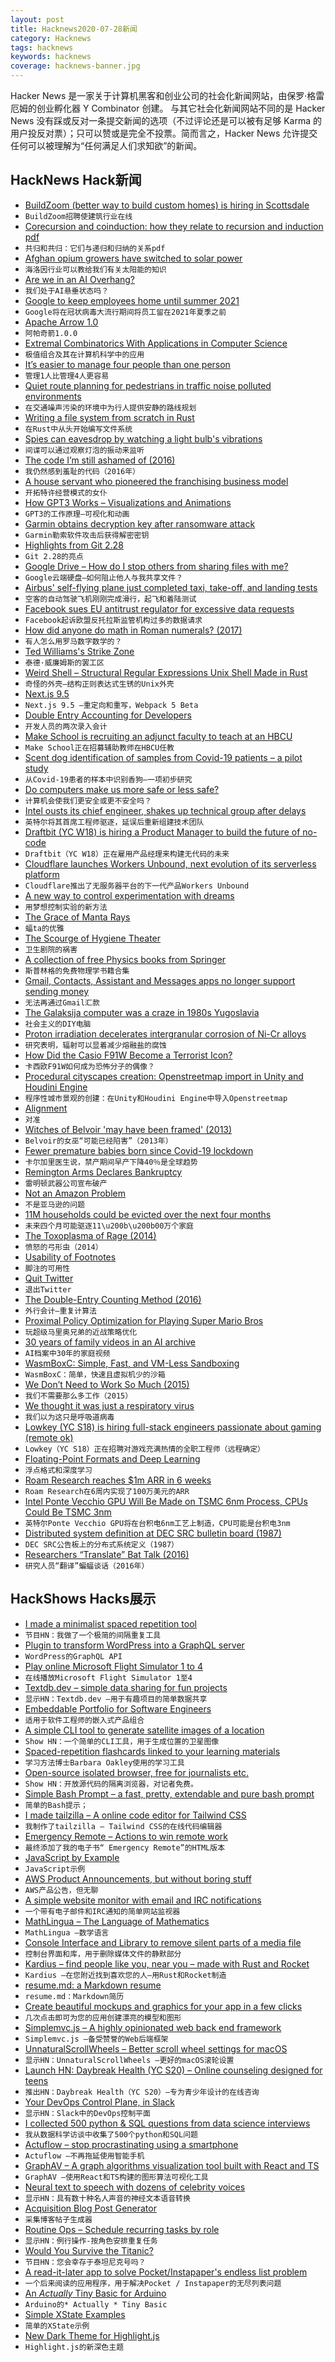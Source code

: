 ```yaml
---
layout: post
title: Hacknews2020-07-28新闻
category: Hacknews
tags: hacknews
keywords: hacknews
coverage: hacknews-banner.jpg
---
```


Hacker News 是一家关于计算机黑客和创业公司的社会化新闻网站，由保罗·格雷厄姆的创业孵化器 Y Combinator 创建。
与其它社会化新闻网站不同的是 Hacker News 没有踩或反对一条提交新闻的选项（不过评论还是可以被有足够 Karma 的用户投反对票）；只可以赞或是完全不投票。简而言之，Hacker News 允许提交任何可以被理解为“任何满足人们求知欲”的新闻。

## HackNews Hack新闻


- [BuildZoom (better way to build custom homes) is hiring in Scottsdale](https://jobs.lever.co/buildzoom)
- `BuildZoom招聘使建筑行业在线`
- [Corecursion and coinduction: how they relate to recursion and induction pdf](http://www.cl.cam.ac.uk/~mjcg/plans/Coinduction.pdf)
- `共归和共归：它们与递归和归纳的关系pdf`
- [Afghan opium growers have switched to solar power](https://www.bbc.com/news/science-environment-53450688)
- `海洛因行业可以教给我们有关太阳能的知识`
- [Are we in an AI Overhang?](https://www.lesswrong.com/posts/N6vZEnCn6A95Xn39p/are-we-in-an-ai-overhang)
- `我们处于AI悬垂状态吗？`
- [Google to keep employees home until summer 2021](https://www.wsj.com/articles/google-to-keep-employees-home-until-summer-2021-amid-coronavirus-pandemic-11595854201)
- `Google将在冠状病毒大流行期间将员工留在2021年夏季之前`
- [Apache Arrow 1.0](https://arrow.apache.org/blog/2020/07/24/1.0.0-release/)
- `阿帕奇箭1.0.0`
- [Extremal Combinatorics With Applications in Computer Science](https://rjlipton.wordpress.com/2020/07/27/a-brilliant-book-on-combinatorics/)
- `极值组合及其在计算机科学中的应用`
- [It’s easier to manage four people than one person](https://staysaasy.com/management/2020/07/24/Managing-One-Person.html)
- `管理1人比管理4人更容易`
- [Quiet route planning for pedestrians in traffic noise polluted environments](http://k1z.blog.uni-heidelberg.de/2020/07/15/quiet-route-planning-for-pedestrians-in-traffic-noise-polluted-environments/)
- `在交通噪声污染的环境中为行人提供安静的路线规划`
- [Writing a file system from scratch in Rust](https://blog.carlosgaldino.com/writing-a-file-system-from-scratch-in-rust.html)
- `在Rust中从头开始编写文件系统`
- [Spies can eavesdrop by watching a light bulb's vibrations](https://www.wired.com/story/lamphone-light-bulb-vibration-spying/)
- `间谍可以通过观察灯泡的振动来监听`
- [The code I’m still ashamed of (2016)](https://www.freecodecamp.org/news/the-code-im-still-ashamed-of-e4c021dff55e/)
- `我仍然感到羞耻的代码（2016年）`
- [A house servant who pioneered the franchising business model](https://thehustle.co/martha-matilda-harper-inventor-of-franchising/)
- `开拓特许经营模式的女仆`
- [How GPT3 Works – Visualizations and Animations](https://jalammar.github.io/how-gpt3-works-visualizations-animations/)
- `GPT3的工作原理–可视化和动画`
- [Garmin obtains decryption key after ransomware attack](https://news.sky.com/story/garmin-obtains-decryption-key-after-ransomware-attack-12036761)
- `Garmin勒索软件攻击后获得解密密钥`
- [Highlights from Git 2.28](https://github.blog/2020-07-27-highlights-from-git-2-28/)
- `Git 2.28的亮点`
- [Google Drive – How do I stop others from sharing files with me?](https://support.google.com/drive/thread/3708017?hl=en)
- `Google云端硬盘–如何阻止他人与我共享文件？`
- [Airbus' self-flying plane just completed taxi, take-off, and landing tests](https://www.businessinsider.com/airbus-completes-autonomous-taxi-take-off-and-landing-tests-2020-7)
- `空客的自动驾驶飞机刚刚完成滑行，起飞和着陆测试`
- [Facebook sues EU antitrust regulator for excessive data requests](https://www.reuters.com/article/us-eu-facebook-antitrust/facebook-sues-eu-antitrust-regulator-for-excessive-data-requests-idUSKCN24S2BN)
- `Facebook起诉欧盟反托拉斯监管机构过多的数据请求`
- [How did anyone do math in Roman numerals? (2017)](https://www.washingtoncitypaper.com/columns/straight-dope/article/20854121/how-did-anyone-do-math-in-roman-numerals)
- `有人怎么用罗马数字数学的？`
- [Ted Williams's Strike Zone](http://tedwilliams.com/_data/hzone.htm)
- `泰德·威廉姆斯的罢工区`
- [Weird Shell – Structural Regular Expressions Unix Shell Made in Rust](https://git.sr.ht/~tudor/rwsh)
- `奇怪的外壳–结构正则表达式生锈的Unix外壳`
- [Next.js 9.5](https://nextjs.org/blog/next-9-5)
- `Next.js 9.5 –重定向和重写，Webpack 5 Beta`
- [Double Entry Accounting for Developers](https://django-hordak.readthedocs.io/en/latest/accounting-for-developers.html)
- `开发人员的两次录入会计`
- [Make School is recruiting an adjunct faculty to teach at an HBCU](https://docs.google.com/document/d/1UgK8Lb8vQLPijElrQEl2t0bZqwu28xBdQRKAbjLj21Y/preview)
- `Make School正在招募辅助教师在HBCU任教`
- [Scent dog identification of samples from Covid-19 patients – a pilot study](https://bmcinfectdis.biomedcentral.com/articles/10.1186/s12879-020-05281-3)
- `从Covid-19患者的样本中识别香狗–一项初步研究`
- [Do computers make us more safe or less safe?](https://blog.computationalcomplexity.org/2020/07/do-computers-make-us-more-safe-or-less.html)
- `计算机会使我们更安全或更不安全吗？`
- [Intel ousts its chief engineer, shakes up technical group after delays](https://www.reuters.com/article/us-intel-reorganization/intel-ousts-its-chief-engineer-shakes-up-technical-group-after-delays-idUSKCN24S2O6)
- `英特尔将其首席工程师驱逐，延误后重新组建技术团队`
- [Draftbit (YC W18) is hiring a Product Manager to build the future of no-code](https://draftbit.com/jobs/product-manager)
- `Draftbit（YC W18）正在雇用产品经理来构建无代码的未来`
- [Cloudflare launches Workers Unbound, next evolution of its serverless platform](https://blog.cloudflare.com/introducing-workers-unbound/)
- `Cloudflare推出了无服务器平台的下一代产品Workers Unbound`
- [A new way to control experimentation with dreams](http://news.mit.edu/2020/targeted-dream-incubation-dormio-mit-media-lab-0721)
- `用梦想控制实验的新方法`
- [The Grace of Manta Rays](http://oceans.nautil.us/feature/590/the-grace-of-manta-rays)
- `蝠ta的优雅`
- [The Scourge of Hygiene Theater](https://www.theatlantic.com/ideas/archive/2020/07/scourge-hygiene-theater/614599/)
- `卫生剧院的祸害`
- [A collection of free Physics books from Springer](https://hnarayanan.github.io/springer-books/#Physics%20and%20Astronomy)
- `斯普林格的免费物理学书籍合集`
- [Gmail, Contacts, Assistant and Messages apps no longer support sending money](https://support.google.com/pay/answer/9868649?hl=en)
- `无法再通过Gmail汇款`
- [The Galaksija computer was a craze in 1980s Yugoslavia](https://tribunemag.co.uk/2020/07/make-your-own-self-managed-socialist-microcomputer)
- `社会主义的DIY电脑`
- [Proton irradiation decelerates intergranular corrosion of Ni-Cr alloys](https://www.nature.com/articles/s41467-020-17244-y)
- `研究表明，辐射可以显着减少熔融盐的腐蚀`
- [How Did the Casio F91W Become a Terrorist Icon?](https://reaperfeed.com/how-did-the-casio-f91w-become-a-terrorist-icon/)
- `卡西欧F91W如何成为恐怖分子的偶像？`
- [Procedural cityscapes creation: Openstreetmap import in Unity and Houdini Engine](http://stinaflodstrom.com/projects/osm/osm.html)
- `程序性城市景观的创建：在Unity和Houdini Engine中导入Openstreetmap`
- [Alignment](https://gazzini.com/essays/posts/alignment/)
- `对准`
- [Witches of Belvoir 'may have been framed' (2013)](https://www.bbc.com/news/uk-england-24748721)
- `Belvoir的女巫“可能已经陷害”（2013年）`
- [Fewer premature babies born since Covid-19 lockdown](https://www.cbc.ca/news/canada/calgary/fewer-premature-preterm-babies-born-during-pandemic-calgary-around-the-world-1.5665089)
- `卡尔加里医生说，禁产期间早产下降40％是全球趋势`
- [Remington Arms Declares Bankruptcy](https://www.wsj.com/articles/remington-arms-declares-bankruptcy-despite-surging-gun-demand-11595903187)
- `雷明顿武器公司宣布破产`
- [Not an Amazon Problem](https://www.tbray.org/ongoing/When/202x/2020/07/23/Not-an-Amazon-Problem)
- `不是亚马逊的问题`
- [11M households could be evicted over the next four months](https://www.fastcompany.com/90532305/11-million-households-could-be-evicted-over-the-next-four-months)
- `未来四个月可能驱逐11\u200b\u200b00万个家庭`
- [The Toxoplasma of Rage (2014)](https://slatestarcodex.com/2014/12/17/the-toxoplasma-of-rage/)
- `愤怒的弓形虫（2014）`
- [Usability of Footnotes](https://shkspr.mobi/blog/2020/07/usability-of-footnotes/)
- `脚注的可用性`
- [Quit Twitter](https://medium.com/swlh/why-you-should-quit-twitter-9b93396def2d)
- `退出Twitter`
- [The Double-Entry Counting Method (2016)](https://beancount.github.io/docs/the_double_entry_counting_method.html)
- `外行会计–重复计算法`
- [Proximal Policy Optimization for Playing Super Mario Bros](https://github.com/uvipen/Super-mario-bros-PPO-pytorch)
- `玩超级马里奥兄弟的近战策略优化`
- [30 years of family videos in an AI archive](https://blog.google/products/photos/30-years-family-videos-ai-archive/)
- `AI档案中30年的家庭视频`
- [WasmBoxC: Simple, Fast, and VM-Less Sandboxing](https://kripken.github.io/blog/wasm/2020/07/27/wasmboxc.html)
- `WasmBoxC：简单，快速且虚拟机少的沙箱`
- [We Don’t Need to Work So Much (2015)](https://www.newyorker.com/news/daily-comment/you-really-dont-need-to-work-so-much)
- `我们不需要那么多工作（2015）`
- [We thought it was just a respiratory virus](https://www.ucsf.edu/magazine/covid-body)
- `我们以为这只是呼吸道病毒`
- [Lowkey (YC S18) is hiring full-stack engineers passionate about gaming (remote ok)](https://lowkey.gg)
- `Lowkey（YC S18）正在招聘对游戏充满热情的全职工程师（远程确定）`
- [Floating-Point Formats and Deep Learning](https://eigenfoo.xyz/floating-point-deep-learning/)
- `浮点格式和深度学习`
- [Roam Research reaches $1m ARR in 6 weeks](https://www.indiehackers.com/post/roam-research-reaches-1m-arr-in-6-weeks-20faee74e6)
- `Roam Research在6周内实现了100万美元的ARR`
- [Intel Ponte Vecchio GPU Will Be Made on TSMC 6nm Process, CPUs Could Be TSMC 3nm](https://wccftech.com/intel-ponte-vecchio-gpu-tsmc-6nm/)
- `英特尔Ponte Vecchio GPU将在台积电6nm工艺上制造，CPU可能是台积电3nm`
- [Distributed system definition at DEC SRC bulletin board (1987)](https://lamport.azurewebsites.net/pubs/distributed-system.txt)
- `DEC SRC公告板上的分布式系统定义（1987）`
- [Researchers “Translate” Bat Talk (2016)](https://www.smithsonianmag.com/smart-news/researchers-translate-bat-talk-and-they-argue-lot-180961564/)
- `研究人员“翻译”蝙蝠谈话（2016年）`


## HackShows Hacks展示

- [ I made a minimalist spaced repetition tool](https://memordo.com)
- `节目HN：我做了一个极简的间隔重复工具`
- [ Plugin to transform WordPress into a GraphQL server](https://github.com/GraphQLAPI/graphql-api)
- `WordPress的GraphQL API`
- [ Play online Microsoft Flight Simulator 1 to 4](https://github.com/s-macke/FSHistory)
- `在线播放Microsoft Flight Simulator 1至4`
- [ Textdb.dev – simple data sharing for fun projects](https://textdb.dev)
- `显示HN：Textdb.dev –用于有趣项目的简单数据共享`
- [ Embeddable Portfolio for Software Engineers](https://hyperlog.io)
- `适用于软件工程师的嵌入式产品组合`
- [ A simple CLI tool to generate satellite images of a location](https://github.com/plant99/felicette)
- `Show HN：一个简单的CLI工具，用于生成位置的卫星图像`
- [ Spaced-repetition flashcards linked to your learning materials](https://www.iDoRecall.com/)
- `学习方法博士Barbara Oakley使用的学习工具`
- [ Open-source isolated browser, free for journalists etc.](https://github.com/dosyago/BrowserGap)
- `Show HN：开放源代码的隔离浏览器，对记者免费。`
- [ Simple Bash Prompt – a fast, pretty, extendable and pure bash prompt](https://github.com/brujoand/sbp)
- `简单的Bash提示；`
- [ I made tailzilla – A online code editor for Tailwind CSS](https://tailzilla.app/)
- `我制作了tailzilla – Tailwind CSS的在线代码编辑器`
- [ Emergency Remote – Actions to win remote work](https://www.emergencyremote.com/emergencyremote)
- `最终添加了我的电子书“ Emergency Remote”的HTML版本`
- [ JavaScript by Example](https://paradite.github.io/jsbyexample/)
- `JavaScript示例`
- [ AWS Product Announcements, but without boring stuff](https://awsnews.info/)
- `AWS产品公告，但无聊`
- [ A simple website monitor with email and IRC notifications](https://olifant.io)
- `一个带有电子邮件和IRC通知的简单网站监视器`
- [ MathLingua – The Language of Mathematics](http://www.mathlingua.org/)
- `MathLingua –数学语言`
- [ Console Interface and Library to remove silent parts of a media file](https://github.com/lagmoellertim/unsilence)
- `控制台界面和库，用于删除媒体文件的静默部分`
- [ Kardius – find people like you, near you – made with Rust and Rocket](https://www.kardius.com/)
- `Kardius –在您附近找到喜欢您的人–用Rust和Rocket制造`
- [ resume.md: a Markdown resume](https://mike.place/2020/resume.md/)
- `resume.md：Markdown简历`
- [ Create beautiful mockups and graphics for your app in a few clicks](https://previewed.app/)
- `几次点击即可为您的应用创建漂亮的模型和图形`
- [ Simplemvc.js – A highly opinionated web back end framework](https://jeremyaboyd.com/post/simplemvc-js)
- `Simplemvc.js –备受赞誉的Web后端框架`
- [ UnnaturalScrollWheels – Better scroll wheel settings for macOS](https://github.com/ther0n/UnnaturalScrollWheels)
- `显示HN：UnnaturalScrollWheels –更好的macOS滚轮设置`
- [Launch HN: Daybreak Health (YC S20) – Online counseling designed for teens](item?id=23965855)
- `推出HN：Daybreak Health（YC S20）–专为青少年设计的在线咨询`
- [ Your DevOps Control Plane, in Slack](https://cto.ai/blog/slack-control-plane-for-devops-workflows/)
- `显示HN：Slack中的DevOps控制平面`
- [ I collected 500 python & SQL questions from data science interviews](https://platform.stratascratch.com)
- `我从数据科学访谈中收集了500个python和SQL问题`
- [ Actuflow – stop procrastinating using a smartphone](https://acture.app/)
- `Actuflow –不再拖延使用智能手机`
- [ GraphAV – A graph algorithms visualization tool built with React and TS](https://karimelghamry.github.io/GraphAV/)
- `GraphAV –使用React和TS构建的图形算法可视化工具`
- [ Neural text to speech with dozens of celebrity voices](http://vocodes.com)
- `显示HN：具有数十种名人声音的神经文本语音转换`
- [ Acquisition Blog Post Generator](https://thisstartupacquisitionannouncementdoesnotexist.ajnisbet.com/)
- `采集博客帖子生成器`
- [ Routine Ops – Schedule recurring tasks by role](https://routineops.com)
- `显示HN：例行操作-按角色安排重复任务`
- [ Would You Survive the Titanic?](https://www.gradio.app/hub/hub-titanic)
- `节目HN：您会幸存于泰坦尼克号吗？`
- [ A read-it-later app to solve Pocket/Instapaper's endless list problem](https://dayreads.com)
- `一个后来阅读的应用程序，用于解决Pocket / Instapaper的无尽列表问题`
- [ An *Actually* Tiny Basic for Arduino](https://github.com/trevorjay/atinybasic)
- `Arduino的* Actually * Tiny Basic`
- [ Simple XState Examples](https://bradwoods.io/guides/xstate)
- `简单的XState示例`
- [ New Dark Theme for Highlight.js](https://github.com/tonyaldon/discreet-theme)
- `Highlight.js的新深色主题`

